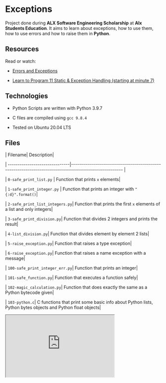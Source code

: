 # Exceptions



Project done during **ALX Software Engineering Scholarship** at **Alx Students Education**. It aims to learn about exceptions, how to use them, how to use errors and how to raise them in **Python**.





## Resources



Read or watch:



- [Errors and Exceptions](https://docs.python.org/3/tutorial/errors.html)



- [Learn to Program 11 Static & Exception Handling (starting at minute 7)](https://www.youtube.com/watch?v=7vbgD-3s-w4)



## Technologies



- Python Scripts are written with Python 3.9.7

- C files are compiled using `gcc 9.8.4`

- Tested on Ubuntu 20.04 LTS



## Files



| Filename| Description|

| -------------------------------|-------------------------------------------------------------------------------------------------------- |

| `0-safe_print_list.py`          | Function that prints `x` elements|

| `1-safe_print_integer.py`       | Function that prints an integer with `"{:d}".format()`|

| `2-safe_print_list_integers.py`| Function that prints the first `x` elements of a list and only integers|

| `3-safe_print_division.py`| Function that divides 2 integers and prints the result|

| `4-list_division.py`| Function that divides element by element 2 lists|

| `5-raise_exception.py`| Function that raises a type exception|

| `6-raise_exception.py`| Function that raises a name exception with a message|

| `100-safe_print_integer_err.py`| Function that prints an integer|

| `101-safe_function.py`| Function that executes a function safely|

| `102-magic_calculation.py`| Function that does exactly the same as a Python bytecode given|

| `103-python.c`| C functions that print some basic info about Python lists, Python bytes objects and Python float objects|



<iframe src="https://s3.amazonaws.com/alx-intranet.hbtn.io/uploads/medias/2020/9/070710952984e4d126e114405cefe83af2271ce8.gif?X-Amz-Algorithm=AWS4-HMAC-SHA256&X-Amz-Credential=AKIARDDGGGOUSBVO6H7D%2F20220718%2Fus-east-1%2Fs3%2Faws4_request&X-Amz-Date=20220718T194958Z&X-Amz-Expires=86400&X-Amz-SignedHeaders=host&X-Amz-Signature=b41adbe72faecd3e90a870fe929442239e710dc57ca85e5b00dc7e872fbe48b0" width="350" height="200">


